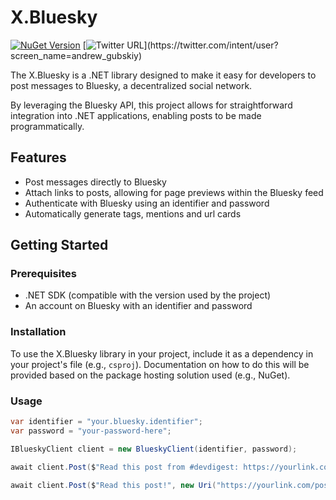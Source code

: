 # X.Bluesky
[![NuGet Version](http://img.shields.io/nuget/v/X.Bluesky.svg?style=flat)](https://www.nuget.org/packages/X.Bluesky/)
[![Twitter URL](https://img.shields.io/twitter/url/https/twitter.com/andrew_gubskiy.svg?style=social&label=Follow%20me!)](https://twitter.com/intent/user?screen_name=andrew_gubskiy)

The X.Bluesky is a .NET library designed to make it easy for developers to post messages to Bluesky, a decentralized social network. 

By leveraging the Bluesky API, this project allows for straightforward integration into .NET applications, enabling posts to be made programmatically.

## Features

- Post messages directly to Bluesky
- Attach links to posts, allowing for page previews within the Bluesky feed
- Authenticate with Bluesky using an identifier and password
- Automatically generate tags, mentions and url cards 

## Getting Started

### Prerequisites

- .NET SDK (compatible with the version used by the project)
- An account on Bluesky with an identifier and password

### Installation

To use the X.Bluesky library in your project, include it as a dependency in your project's file (e.g., `csproj`). Documentation on how to do this will be provided based on the package hosting solution used (e.g., NuGet).

### Usage

```csharp
var identifier = "your.bluesky.identifier";
var password = "your-password-here";

IBlueskyClient client = new BlueskyClient(identifier, password);

await client.Post($"Read this post from #devdigest: https://yourlink.com/post/123");

await client.Post($"Read this post!", new Uri("https://yourlink.com/post/123");
```

